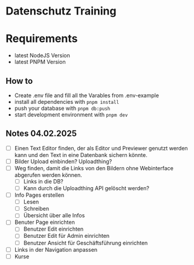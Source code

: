 # Datenschutz Training

# Requirements

- latest NodeJS Version
- latest PNPM Version

## How to

- Create .env file and fill all the Varables from .env-example
- install all dependencies with `pnpm install`
- push your database with `pnpm db:push`
- start development environment with `pnpm dev`

## Notes 04.02.2025

- [ ] Einen Text Editor finden, der als Editor und Previewer genutzt werden kann und den Text in eine Datenbank sichern könnte.
- [ ] Bilder Upload einbinden? Uploadthing?
- [ ] Weg finden, damit die Links von den Bildern ohne Webinterface abgerufen werden können.
  - [ ] Links in die DB?
  - [ ] Kann durch die Uploadthing API gelöscht werden?
- [ ] Info Pages erstellen
  - [ ] Lesen
  - [ ] Schreiben
  - [ ] Übersicht über alle Infos
- [ ] Benuter Page einrichten
  - [ ] Benutzer Edit einrichten
  - [ ] Benutzer Edit für Admin einrichten
  - [ ] Benutzer Ansicht für Geschäftsführung einrichten
- [ ] Links in der Navigation anpassen
- [ ] Kurse
